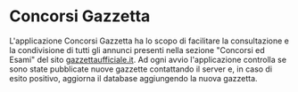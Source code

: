 Concorsi Gazzetta
=================

L'applicazione Concorsi Gazzetta ha lo scopo di facilitare la consultazione e la condivisione di tutti gli annunci presenti nella sezione "Concorsi ed Esami" del sito [gazzettaufficiale.it](http://www.gazzettaufficiale.it/30giorni/concorsi).
Ad ogni avvio l'applicazione controlla se sono state pubblicate nuove gazzette contattando il server e, in caso di esito positivo, aggiorna il database aggiungendo la nuova gazzetta.
